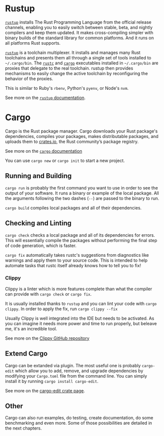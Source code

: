 # Rustup

[`rustup`](https://rustup.rs) installs The Rust Programming Language from the official release channels, enabling you to easily switch between stable, beta, and nightly compilers and keep them updated. It makes cross-compiling simpler with binary builds of the standard library for common platforms. And it runs on all platforms Rust supports.

[`rustup`](https://rustup.rs) is a toolchain multiplexer. It installs and manages many Rust toolchains and presents them all through a single set of tools installed to `~/.cargo/bin`. The [`rustc`](https://doc.rust-lang.org/rustc/) and [`cargo`](https://doc.rust-lang.org/cargo/) executables installed in `~/.cargo/bin` are proxies that delegate to the real toolchain. rustup then provides mechanisms to easily change the active toolchain by reconfiguring the behavior of the proxies.

This is similar to Ruby's `rbenv`, Python's `pyenv`, or Node's `nvm`.

See more on the [`rustup` documentation](https://rust-lang.github.io/rustup/index.html).

# Cargo

Cargo is the Rust package manager. Cargo downloads your Rust package's dependencies, compiles your packages, makes distributable packages, and uploads them to [crates.io](https://crates.io), the Rust community’s package registry.

See more on the [`cargo` documentation](https://doc.rust-lang.org/cargo/index.html)

You can use `cargo new` or `cargo init` to start a new project.

## Running and Building

`cargo run` is probably the first command you want to use in order to see the output of your software. It runs a binary or example of the local package. All the arguments following the two dashes (`--`) are passed to the binary to run.

`cargo build` compiles local packages and all of their dependencies.

## Checking and Linting

`cargo check` checks a local package and all of its dependencies for errors. This will essentially compile the packages without performing the final step of code generation, which is faster.

`cargo fix` automatically takes rustc's suggestions from diagnostics like warnings and apply them to your source code. This is intended to help automate tasks that rustc itself already knows how to tell you to fix!

### Clippy

Clippy is a linter which is more features complete than what the compiler can provide with `cargo check` or `cargo fix`.

It is usually installed thanks to `rustup` and you can lint your code with `cargo clippy`. In order to apply the fix, run `cargo clippy --fix`

Usually Clippy is well integrated into the IDE but needs to be activated. As you can imagine it needs more power and time to run properly, but beleave me, it's an incredible tool.

See more on the [Clippy GitHub repository](https://github.com/rust-lang/rust-clippy)

## Extend Cargo

Cargo can be extanded via plugin. The most useful one is probably `cargo-edit` which allow you to add, remove, and upgrade dependencies by modifying your `Cargo.toml` file from the command line. You can simply install it by running `cargo install cargo-edit`.

See more on the [cargo-edit crate page](https://crates.io/crates/cargo-edit).

## Other

Cargo can also run examples, do testing, create documentation, do some benchmarking and even more. Some of those possibilities are detailed in the next chapters.
